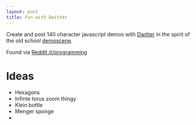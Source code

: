 ```yaml
---
layout: post
title: Fun with Dwitter
---
```


Create and post 140 character javascript demos with [Dwitter](https://www.dwitter.net) in the spirit of the old school [demoscene](https://en.wikipedia.org/wiki/Demoscene).

Found via [Reddit /r/programming](https://www.reddit.com/r/programming/comments/7m8770/til_theres_a_community_called_dwitter_where/)

<!-- more -->

# Ideas
* Hexagons
* Infinte torus zoom thingy
* Klein bottle
* Menger sponge
* 
